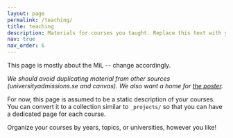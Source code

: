 ```yaml
---
layout: page
permalink: /teaching/
title: teaching
description: Materials for courses you taught. Replace this text with your description.
nav: true
nav_order: 6
---
```


This page is mostly about the MiL -- change accordingly.

*We should avoid duplicating material from other sources (universityadmissions.se and canvas). We also want a home for [the poster](https://logic-gu.se/poster).*

For now, this page is assumed to be a static description of your courses. You can convert it to a collection similar to `_projects/` so that you can have a dedicated page for each course.

Organize your courses by years, topics, or universities, however you like!
